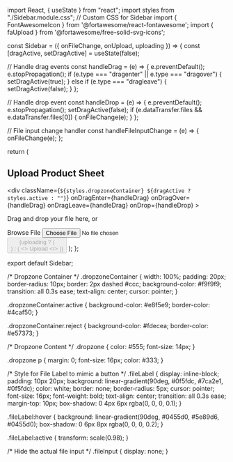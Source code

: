 import React, { useState } from "react";
import styles from "./Sidebar.module.css"; // Custom CSS for Sidebar
import { FontAwesomeIcon } from '@fortawesome/react-fontawesome';
import { faUpload } from '@fortawesome/free-solid-svg-icons';

const Sidebar = ({ onFileChange, onUpload, uploading }) => {
  const [dragActive, setDragActive] = useState(false);

  // Handle drag events
  const handleDrag = (e) => {
    e.preventDefault();
    e.stopPropagation();
    if (e.type === "dragenter" || e.type === "dragover") {
      setDragActive(true);
    } else if (e.type === "dragleave") {
      setDragActive(false);
    }
  };

  // Handle drop event
  const handleDrop = (e) => {
    e.preventDefault();
    e.stopPropagation();
    setDragActive(false);
    if (e.dataTransfer.files && e.dataTransfer.files[0]) {
      onFileChange(e);
    }
  };

  // File input change handler
  const handleFileInputChange = (e) => {
    onFileChange(e);
  };

  return (
    <div className={styles.sidebar}>
      <h2 className={styles.heading}>Upload Product Sheet</h2>
      <div
        className={`${styles.dropzoneContainer} ${dragActive ? styles.active : ""}`}
        onDragEnter={handleDrag}
        onDragOver={handleDrag}
        onDragLeave={handleDrag}
        onDrop={handleDrop}
      >
        <div className={styles.dropzone}>
          <p>Drag and drop your file here, or</p>
          <label htmlFor="fileUpload" className={styles.fileLabel}>
            Browse File
            <input
              type="file"
              id="fileUpload"
              onChange={handleFileInputChange}
              className={styles.fileInput}
            />
          </label>
        </div>
      </div>
      <button
        className={styles.uploadButton}
        onClick={onUpload}
        disabled={uploading}
      >
        {uploading ? (
          <div className={styles.loader}></div>
        ) : (
          <>
            <FontAwesomeIcon className={styles.icon} icon={faUpload} />
            Upload
          </>
        )}
      </button>
    </div>
  );
};

export default Sidebar;


/* Dropzone Container */
.dropzoneContainer {
  width: 100%;
  padding: 20px;
  border-radius: 10px;
  border: 2px dashed #ccc;
  background-color: #f9f9f9;
  transition: all 0.3s ease;
  text-align: center;
  cursor: pointer;
}

.dropzoneContainer.active {
  background-color: #e8f5e9;
  border-color: #4caf50;
}

.dropzoneContainer.reject {
  background-color: #fdecea;
  border-color: #e57373;
}

/* Dropzone Content */
.dropzone {
  color: #555;
  font-size: 14px;
}

.dropzone p {
  margin: 0;
  font-size: 16px;
  color: #333;
}

/* Style for File Label to mimic a button */
.fileLabel {
  display: inline-block;
  padding: 10px 20px;
  background: linear-gradient(90deg, #0f5fdc, #7ca2e1, #0f5fdc);
  color: white;
  border: none;
  border-radius: 5px;
  cursor: pointer;
  font-size: 16px;
  font-weight: bold;
  text-align: center;
  transition: all 0.3s ease;
  margin-top: 10px;
  box-shadow: 0 4px 6px rgba(0, 0, 0, 0.1);
}

.fileLabel:hover {
  background: linear-gradient(90deg, #0455d0, #5e89d6, #0455d0);
  box-shadow: 0 6px 8px rgba(0, 0, 0, 0.2);
}

.fileLabel:active {
  transform: scale(0.98);
}

/* Hide the actual file input */
.fileInput {
  display: none;
}
